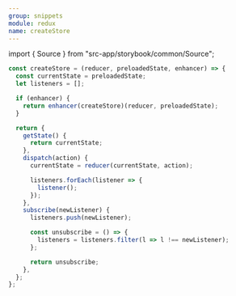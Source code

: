 ```yaml
---
group: snippets
module: redux
name: createStore
---
```


import { Source } from "src-app/storybook/common/Source";

```js
const createStore = (reducer, preloadedState, enhancer) => {
  const currentState = preloadedState;
  let listeners = [];

  if (enhancer) {
    return enhancer(createStore)(reducer, preloadedState);
  }

  return {
    getState() {
      return currentState;
    },
    dispatch(action) {
      currentState = reducer(currentState, action);

      listeners.forEach(listener => {
        listener();
      });
    },
    subscribe(newListener) {
      listeners.push(newListener);

      const unsubscribe = () => {
        listeners = listeners.filter(l => l !== newListener);
      };

      return unsubscribe;
    },
  };
};
```

<Source path="https://github.com/reduxjs/redux/blob/master/src/createStore.ts" />
